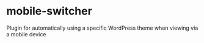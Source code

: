 mobile-switcher
===============

Plugin for automatically using a specific WordPress theme when viewing via a mobile device